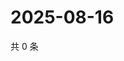 # 2025-08-16

共 0 条

<!-- BEGIN ZHIHUVIDEO -->
<!-- 最后更新时间 Sat Aug 16 2025 01:10:17 GMT+0800 (China Standard Time) -->

<!-- END ZHIHUVIDEO -->
